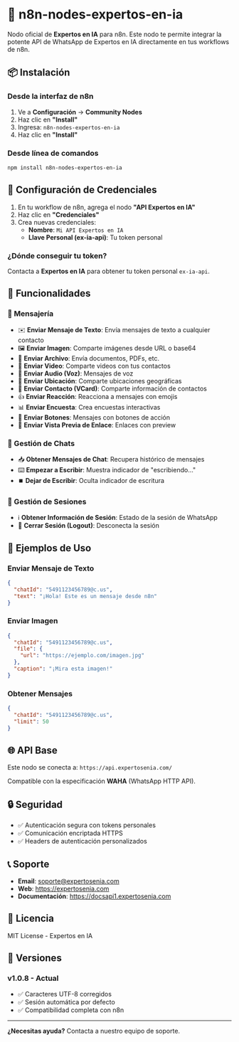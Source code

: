 # 🤖 n8n-nodes-expertos-en-ia

Nodo oficial de **Expertos en IA** para n8n. Este nodo te permite integrar la potente API de WhatsApp de Expertos en IA directamente en tus workflows de n8n.

## 📦 Instalación

### Desde la interfaz de n8n
1. Ve a **Configuración** → **Community Nodes**
2. Haz clic en **"Install"**
3. Ingresa: `n8n-nodes-expertos-en-ia`
4. Haz clic en **"Install"**

### Desde línea de comandos
```bash
npm install n8n-nodes-expertos-en-ia
```

## 🔐 Configuración de Credenciales

1. En tu workflow de n8n, agrega el nodo **"API Expertos en IA"**
2. Haz clic en **"Credenciales"**
3. Crea nuevas credenciales:
   - **Nombre**: `Mi API Expertos en IA`
   - **Llave Personal (ex-ia-api)**: Tu token personal

### ¿Dónde conseguir tu token?
Contacta a **Expertos en IA** para obtener tu token personal `ex-ia-api`.

## 🚀 Funcionalidades

### 📱 Mensajería
- ✉️ **Enviar Mensaje de Texto**: Envía mensajes de texto a cualquier contacto
- 🖼️ **Enviar Imagen**: Comparte imágenes desde URL o base64
- 📁 **Enviar Archivo**: Envía documentos, PDFs, etc.
- 🎥 **Enviar Video**: Comparte videos con tus contactos
- 🎤 **Enviar Audio (Voz)**: Mensajes de voz
- 📍 **Enviar Ubicación**: Comparte ubicaciones geográficas
- 👤 **Enviar Contacto (VCard)**: Comparte información de contactos
- 👍 **Enviar Reacción**: Reacciona a mensajes con emojis
- 📊 **Enviar Encuesta**: Crea encuestas interactivas
- 🔘 **Enviar Botones**: Mensajes con botones de acción
- 🔗 **Enviar Vista Previa de Enlace**: Enlaces con preview

### 💬 Gestión de Chats
- 📥 **Obtener Mensajes de Chat**: Recupera histórico de mensajes
- ⌨️ **Empezar a Escribir**: Muestra indicador de "escribiendo..."
- ⏹️ **Dejar de Escribir**: Oculta indicador de escritura

### 🔧 Gestión de Sesiones
- ℹ️ **Obtener Información de Sesión**: Estado de la sesión de WhatsApp
- 🚪 **Cerrar Sesión (Logout)**: Desconecta la sesión

## 📝 Ejemplos de Uso

### Enviar Mensaje de Texto
```json
{
  "chatId": "5491123456789@c.us",
  "text": "¡Hola! Este es un mensaje desde n8n"
}
```

### Enviar Imagen
```json
{
  "chatId": "5491123456789@c.us",
  "file": {
    "url": "https://ejemplo.com/imagen.jpg"
  },
  "caption": "¡Mira esta imagen!"
}
```

### Obtener Mensajes
```json
{
  "chatId": "5491123456789@c.us",
  "limit": 50
}
```

## 🌐 API Base

Este nodo se conecta a: `https://api.expertosenia.com/`

Compatible con la especificación **WAHA** (WhatsApp HTTP API).

## 🔒 Seguridad

- ✅ Autenticación segura con tokens personales
- ✅ Comunicación encriptada HTTPS
- ✅ Headers de autenticación personalizados

## 📞 Soporte

- **Email**: soporte@expertosenia.com
- **Web**: https://expertosenia.com
- **Documentación**: https://docsapi1.expertosenia.com

## 📄 Licencia

MIT License - Expertos en IA

## 🔄 Versiones

### v1.0.8 - Actual
- ✅ Caracteres UTF-8 corregidos
- ✅ Sesión automática por defecto
- ✅ Compatibilidad completa con n8n

---

**¿Necesitas ayuda?** Contacta a nuestro equipo de soporte. 